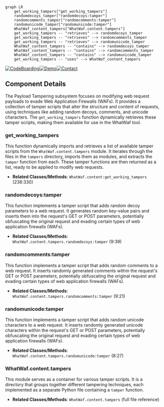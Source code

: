 ```mermaid
graph LR
    get_working_tampers["get_working_tampers"]
    randomdecoys_tamper["randomdecoys:tamper"]
    randomcomments_tamper["randomcomments:tamper"]
    randomunicode_tamper["randomunicode:tamper"]
    WhatWaf_content_tampers["WhatWaf.content.tampers"]
    get_working_tampers -- "retrieves" --> randomdecoys_tamper
    get_working_tampers -- "retrieves" --> randomcomments_tamper
    get_working_tampers -- "retrieves" --> randomunicode_tamper
    WhatWaf_content_tampers -- "contains" --> randomdecoys_tamper
    WhatWaf_content_tampers -- "contains" --> randomcomments_tamper
    WhatWaf_content_tampers -- "contains" --> randomunicode_tamper
    get_working_tampers -- "uses" --> WhatWaf_content_tampers
```
[![CodeBoarding](https://img.shields.io/badge/Generated%20by-CodeBoarding-9cf?style=flat-square)](https://github.com/CodeBoarding/CodeBoarding)[![Demo](https://img.shields.io/badge/Try%20our-Demo-blue?style=flat-square)](https://www.codeboarding.org/demo)[![Contact](https://img.shields.io/badge/Contact%20us%20-%20codeboarding@gmail.com-lightgrey?style=flat-square)](mailto:codeboarding@gmail.com)

## Component Details

The Payload Tampering subsystem focuses on modifying web request payloads to evade Web Application Firewalls (WAFs). It provides a collection of tamper scripts that alter the structure and content of requests, using techniques like adding random decoys, comments, and unicode characters. The `get_working_tampers` function dynamically retrieves these tamper scripts, making them available for use in the WhatWaf tool.

### get_working_tampers
This function dynamically imports and retrieves a list of available tamper scripts from the `WhatWaf.content.tampers` module. It iterates through the files in the `tampers` directory, imports them as modules, and extracts the `tamper` function from each. These tamper functions are then returned as a list, ready to be applied to modify web requests.
- **Related Classes/Methods**: `WhatWaf.content:get_working_tampers` (238:330)

### randomdecoys:tamper
This function implements a tamper script that adds random decoy parameters to a web request. It generates random key-value pairs and inserts them into the request's GET or POST parameters, potentially obfuscating the original request and evading certain types of web application firewalls (WAFs).
- **Related Classes/Methods**: `WhatWaf.content.tampers.randomdecoys:tamper` (9:39)

### randomcomments:tamper
This function implements a tamper script that adds random comments to a web request. It inserts randomly generated comments within the request's GET or POST parameters, potentially obfuscating the original request and evading certain types of web application firewalls (WAFs).
- **Related Classes/Methods**: `WhatWaf.content.tampers.randomcomments:tamper` (9:21)

### randomunicode:tamper
This function implements a tamper script that adds random unicode characters to a web request. It inserts randomly generated unicode characters within the request's GET or POST parameters, potentially obfuscating the original request and evading certain types of web application firewalls (WAFs).
- **Related Classes/Methods**: `WhatWaf.content.tampers.randomunicode:tamper` (8:27)

### WhatWaf.content.tampers
This module serves as a container for various tamper scripts. It is a directory that groups together different tampering techniques, each implemented as a separate Python file containing a `tamper` function.
- **Related Classes/Methods**: `WhatWaf.content.tampers` (full file reference)